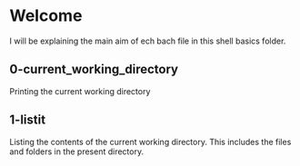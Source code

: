 # Welcome 
I will be explaining the main aim of ech bach file in this shell basics folder.

## 0-current_working_directory
Printing the current working directory
## 1-listit
Listing the contents of the current working directory. This includes the files and folders in the present directory.


